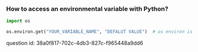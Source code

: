 ### How to access an environmental variable with Python?

```python
import os

os.environ.get("YOUR_VARIABLE_NAME", "DEFALUT VALUE")  # os environ is a dict
```

question id: 38a0f817-702c-4db3-827c-f965448a9dd6